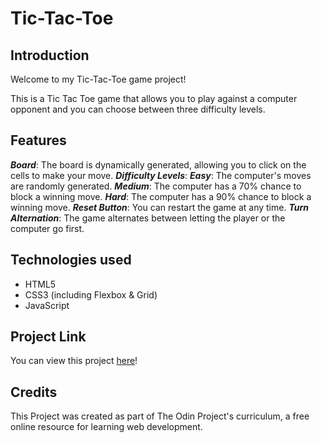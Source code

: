 # Tic-Tac-Toe

## Introduction
Welcome to my Tic-Tac-Toe game project! 

This is a Tic Tac Toe game that allows you to play against a computer opponent and you can choose between three difficulty levels.

## Features
*__Board__*: The board is dynamically generated, allowing you to click on the cells to make your move.
*__Difficulty Levels__*:
    *__Easy__*: The computer's moves are randomly generated.
    *__Medium__*: The computer has a 70% chance to block a winning move.
    *__Hard__*: The computer has a 90% chance to block a winning move.
*__Reset Button__*: You can restart the game at any time.
*__Turn Alternation__*: The game alternates between letting the player or the computer go first.

## Technologies used
* HTML5
* CSS3 (including Flexbox & Grid)
* JavaScript

## Project Link
You can view this project [here](https://alexs1302.github.io/tic-tac-toe/)!

## Credits
This Project was created as part of The Odin Project's curriculum, a free online resource for learning web development.
